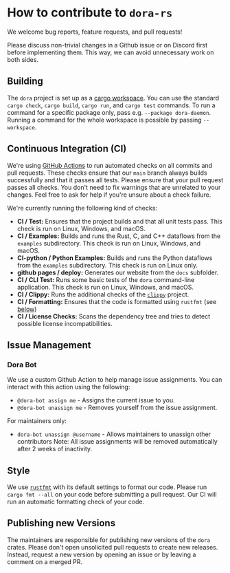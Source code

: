 # How to contribute to `dora-rs`

We welcome bug reports, feature requests, and pull requests!

Please discuss non-trivial changes in a Github issue or on Discord first before implementing them.
This way, we can avoid unnecessary work on both sides.

## Building

The `dora` project is set up as a [cargo workspace](https://doc.rust-lang.org/cargo/reference/workspaces.html).
You can use the standard `cargo check`, `cargo build`, `cargo run`, and `cargo test` commands.
To run a command for a specific package only, pass e.g. `--package dora-daemon`.
Running a command for the whole workspace is possible by passing `--workspace`.



## Continuous Integration (CI)

We're using [GitHub Actions](https://github.com/features/actions) to run automated checks on all commits and pull requests.
These checks ensure that our `main` branch always builds successfully and that it passes all tests.
Please ensure that your pull request passes all checks.
You don't need to fix warnings that are unrelated to your changes.
Feel free to ask for help if you're unsure about a check failure.

We're currently running the following kind of checks:

- **CI / Test:** Ensures that the project builds and that all unit tests pass. This check is run on Linux, Windows, and macOS.
- **CI / Examples:** Builds and runs the Rust, C, and C++ dataflows from the `examples` subdirectory. This check is run on Linux, Windows, and macOS.
- **CI-python / Python Examples:** Builds and runs the Python dataflows from the `examples` subdirectory. This check is run on Linux only.
- **github pages / deploy:** Generates our website from the `docs` subfolder.
- **CI / CLI Test:** Runs some basic tests of the `dora` command-line application. This check is run on Linux, Windows, and macOS.
- **CI / Clippy:** Runs the additional checks of the [`clippy`](https://github.com/rust-lang/rust-clippy) project.
- **CI / Formatting:** Ensures that the code is formatted using `rustfmt` (see [below](#style))
- **CI / License Checks:** Scans the dependency tree and tries to detect possible license incompatibilities.

## Issue Management

### Dora Bot

We use a custom Github Action to help manage issue assignments. You can interact with this action using the following:

- `@dora-bot assign me` - Assigns the current issue to you.
- `@dora-bot unassign me` - Removes yourself from the issue assignment.

For maintainers only:
- `dora-bot unassign @username` - Allows maintainers to unassign other contributors
Note: All issue assignments will be removed automatically after 2 weeks of inactivity.

## Style

We use [`rustfmt`](https://github.com/rust-lang/rustfmt) with its default settings to format our code.
Please run `cargo fmt --all` on your code before submitting a pull request.
Our CI will run an automatic formatting check of your code.

## Publishing new Versions

The maintainers are responsible for publishing new versions of the `dora` crates.
Please don't open unsolicited pull requests to create new releases.
Instead, request a new version by opening an issue or by leaving a comment on a merged PR.
